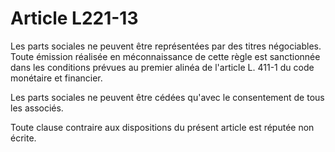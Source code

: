 # Article L221-13

Les parts sociales ne peuvent être représentées par des titres négociables. Toute émission réalisée en méconnaissance de cette règle est sanctionnée dans les conditions prévues au premier alinéa de l'article L. 411-1 du code monétaire et financier.

Les parts sociales ne peuvent être cédées qu'avec le consentement de tous les associés.

Toute clause contraire aux dispositions du présent article est réputée non écrite.
